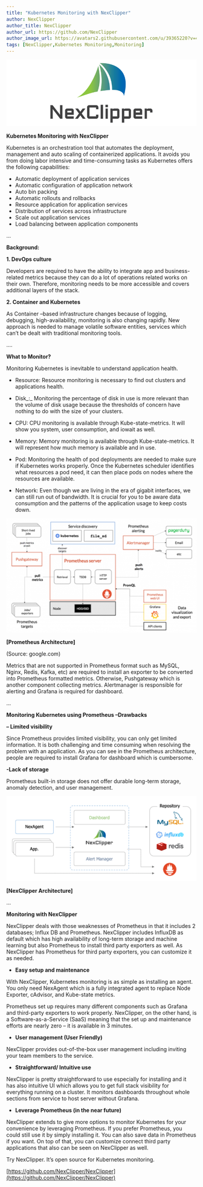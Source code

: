 ```yaml
---
title: "Kubernetes Monitoring with NexClipper"
author: NexClipper
author_title: NexClipper
author_url: https://github.com/NexClipper
author_image_url: https://avatars2.githubusercontent.com/u/39365220?v=4
tags: [NexClipper,Kubernetes Monitoring,Monitoring]
---
```



![](images/logo1-2.png)

<!--truncate-->

**Kubernetes Monitoring with NexClipper**

Kubernetes is an orchestration tool that automates the deployment, management and auto scaling of containerized applications. It avoids you from doing labor intensive and time-consuming tasks as Kubernetes offers the following capabilities:

- Automatic deployment of application services
- Automatic configuration of application network
- Auto bin packing
- Automatic rollouts and rollbacks
- Resource application for application services
- Distribution of services across infrastructure
- Scale out application services
- Load balancing between application components

…

**Background:**

**1\. DevOps culture**

Developers are required to have the ability to integrate app and business-related metrics because they can do a lot of operations related works on their own. Therefore, monitoring needs to be more accessible and covers additional layers of the stack.

**2\. Container and Kubernetes**

As Container –based infrastructure changes because of logging, debugging, high-availability, monitoring is also changing rapidly. New approach is needed to manage volatile software entities, services which can’t be dealt with traditional monitoring tools.

….

**What to Monitor?**

Monitoring Kubernetes is inevitable to understand application health.

- Resource: Resource monitoring is necessary to find out clusters and applications health.

- Disk_:_ Monitoring the percentage of disk in use is more relevant than the volume of disk usage because the thresholds of concern have nothing to do with the size of your clusters.

- CPU: CPU monitoring is available through Kube-state-metrics. It will show you system, user consumption, and iowait as well.

- Memory: Memory monitoring is available through Kube-state-metrics. It will represent how much memory is available and in use.

- Pod: Monitoring the health of pod deployments are needed to make sure if Kubernetes works properly. Once the Kubernetes scheduler identifies what resources a pod need, it can then place pods on nodes where the resources are available.

- Network: Even though we are living in the era of gigabit interfaces, we can still run out of bandwidth. It is crucial for you to be aware data consumption and the patterns of the application usage to keep costs down.

![](images/nexclipper01.png)

**\[Prometheus Architecture\]**

(Source: google.com)

Metrics that are not supported in Prometheus format such as MySQL, Nginx, Redis, Kafka, etc) are required to install an exporter to be converted into Prometheus formatted metrics. Otherwise, Pushgateway which is another component collecting metrics. Alertmanager is responsible for alerting and Grafana is required for dashboard.

…

**Monitoring Kubernetes using Prometheus –Drawbacks**

**– Limited visibility**

Since Prometheus provides limited visibility, you can only get limited information. It is both challenging and time consuming when resolving the problem with an application. As you can see in the Prometheus architecture, people are required to install Grafana for dashboard which is cumbersome.

**\-Lack of storage**

Prometheus built-in storage does not offer durable long-term storage, anomaly detection, and user management.

![](images/nexclipper02.png)

**\[NexClipper Architecture\]**

…

**Monitoring with NexClipper**

NexClipper deals with those weaknesses of Prometheus in that it includes 2 databases; Influx DB and Prometheus. NexClipper includes InfluxDB as default which has high availability of long-term storage and machine learning but also Prometheus to install third party exporters as well. As NexClipper has Prometheus for third party exporters, you can customize it as needed.

- **Easy setup and maintenance**

With NexClipper, Kubernetes monitoring is as simple as installing an agent. You only need NexAgent which is a fully integrated agent to replace Node Exporter, cAdvisor, and Kube-state metrics.

Prometheus set up requires many different components such as Grafana and third-party exporters to work properly. NexClipper, on the other hand, is a Software-as-a-Service (SaaS) meaning that the set up and maintenance efforts are nearly zero – it is available in 3 minutes.

- **User management (User Friendly)**

NexClipper provides out-of-the-box user management including inviting your team members to the service.

- **Straightforward/ Intuitive use**

NexClipper is pretty straightforward to use especially for installing and it has also intuitive UI which allows you to get full stack visibility for everything running on a cluster. It monitors dashboards throughout whole sections from service to host server without Grafana.

- **Leverage Prometheus (in the near future)**

NexClipper extends to give more options to monitor Kubernetes for your convenience by leveraging Prometheus. If you prefer Prometheus, you could still use it by simply installing it. You can also save data in Prometheus if you want. On top of that, you can customize connect third party applications that also can be seen on NexClipper as well.

Try NexClipper. It’s open source for Kubernetes monitoring.

[https://github.com/NexClipper/NexClipper](https://github.com/NexClipper/NexClipper)

